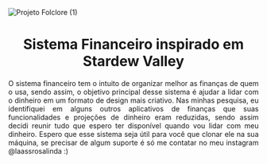 ![Projeto Folclore (1)](https://github.com/user-attachments/assets/8c697e7d-80e8-4cf1-8e07-eef2778f8642)

<h1 text align = center>
  Sistema Financeiro inspirado em Stardew Valley
</h1>

<p text align = justify>
  O sistema financeiro tem o intuito de organizar melhor as finanças de quem o usa, sendo assim, o objetivo principal desse sistema é ajudar a lidar com o dinheiro em um formato de design mais criativo. Nas minhas pesquisa, eu identifiquei em alguns outros aplicativos de finanças que suas funcionalidades e projeções de dinheiro eram reduzidas, sendo assim decidi reunir tudo que espero ter disponível quando vou lidar com meu dinheiro.
  Espero que esse sistema seja útil para você que clonar ele na sua máquina, se precisar de algum suporte é só me contatar no meu instagram @laassrosalinda :)
</p>

